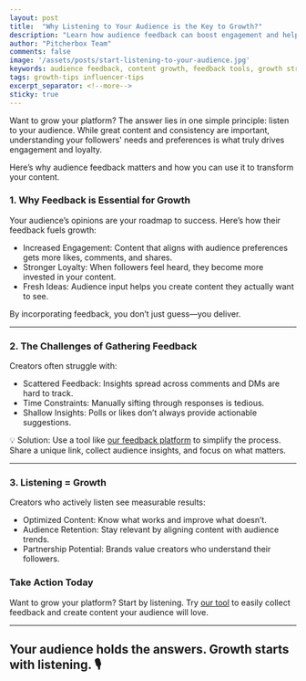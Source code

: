 ```yaml
---
layout: post
title:  "Why Listening to Your Audience is the Key to Growth?"
description: "Learn how audience feedback can boost engagement and help you grow. Try our feedback tool today to create content that resonates."
author: "Pitcherbox Team"
comments: false
image: '/assets/posts/start-listening-to-your-audience.jpg'
keywords: audience feedback, content growth, feedback tools, growth strategies.
tags: growth-tips influencer-tips
excerpt_separator: <!--more-->
sticky: true
---
```


Want to grow your platform? The answer lies in one simple principle: listen to your audience. While great content and consistency are important, understanding your followers' needs and preferences is what truly drives engagement and loyalty.<!--more--> 

Here’s why audience feedback matters and how you can use it to transform your content.

### 1. Why Feedback is Essential for Growth
Your audience’s opinions are your roadmap to success. Here’s how their feedback fuels growth:

- Increased Engagement: Content that aligns with audience preferences gets more likes, comments, and shares.
- Stronger Loyalty: When followers feel heard, they become more invested in your content.
- Fresh Ideas: Audience input helps you create content they actually want to see.

By incorporating feedback, you don’t just guess—you deliver.

---

### 2. The Challenges of Gathering Feedback
Creators often struggle with:

- Scattered Feedback: Insights spread across comments and DMs are hard to track.
- Time Constraints: Manually sifting through responses is tedious.
- Shallow Insights: Polls or likes don’t always provide actionable suggestions.

💡 Solution: Use a tool like [our feedback platform](https://pitcherbox.com/pitcherbox-insights) to simplify the process. Share a unique link, collect audience insights, and focus on what matters.

---

### 3. Listening = Growth

Creators who actively listen see measurable results:
- Optimized Content: Know what works and improve what doesn’t.
- Audience Retention: Stay relevant by aligning content with audience trends.
- Partnership Potential: Brands value creators who understand their followers.


### Take Action Today

Want to grow your platform? Start by listening. Try [our tool](https://pitcherbox.com/pitcherbox-insights) to easily collect feedback and create content your audience will love.

---
Your audience holds the answers. Growth starts with listening. 🎙️
---
